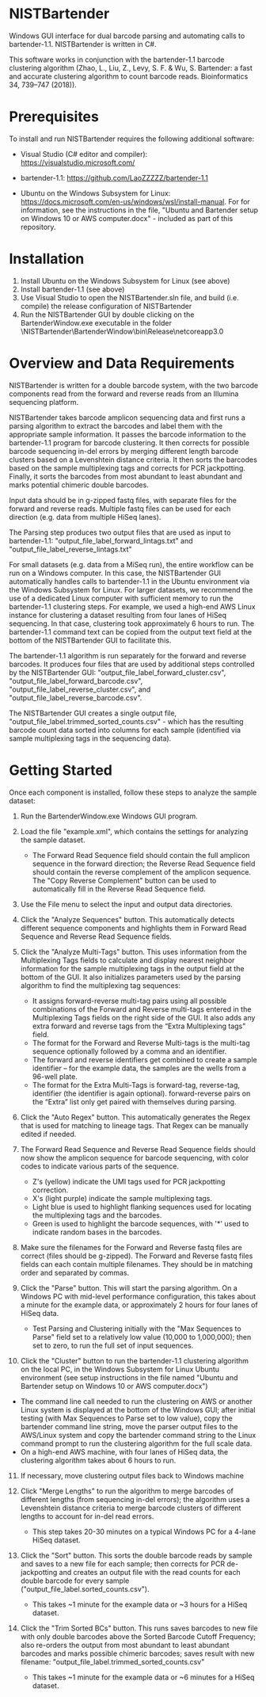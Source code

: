 # NISTBartender

Windows GUI interface for dual barcode parsing and automating calls to bartender-1.1. NISTBartender is written in C#.

This software works in conjunction with the bartender-1.1 barcode clustering algorithm (Zhao, L., Liu, Z., Levy, S. F. & Wu, S. Bartender: a fast and accurate clustering algorithm to count barcode reads. Bioinformatics 34, 739–747 (2018)). 

# Prerequisites

To install and run NISTBartender requires the following additional software:

- Visual Studio (C# editor and compiler): https://visualstudio.microsoft.com/

- bartender-1.1: https://github.com/LaoZZZZZ/bartender-1.1

- Ubuntu on the Windows Subsystem for Linux: https://docs.microsoft.com/en-us/windows/wsl/install-manual. For for information, see the instructions in the file, "Ubuntu and Bartender setup on Windows 10 or AWS computer.docx" - included as part of this repository.

# Installation

1. Install Ubuntu on the Windows Subsystem for Linux (see above)
2. Install bartender-1.1 (see above)
3. Use Visual Studio to open the NISTBartender.sln file, and build (i.e. compile) the release configuration of NISTBartender
4. Run the NISTBartender GUI by double clicking on the BartenderWindow.exe executable in the folder \NISTBartender\BartenderWindow\bin\Release\netcoreapp3.0



# Overview and Data Requirements

NISTBartender is written for a double barcode system, with the two barcode components read from the forward and reverse reads from an Illumina sequencing platform.

NISTBartender takes barcode amplicon sequencing data and first runs a parsing algorithm to extract the barcodes and label them with the appropriate sample information. It passes the barcode information to the bartender-1.1 program for barcode clustering. It then corrects for possible barcode sequencing in-del errors by merging different length barcode clusters based on a Levenshtein distance criteria. It then sorts the barcodes based on the sample multiplexing tags and corrects for PCR jackpotting. Finally, it sorts the barcodes from most abundant to least abundant and marks potential chimeric double barcodes.

Input data should be in g-zipped fastq files, with separate files for the forward and reverse reads. Multiple fastq files can be used for each direction (e.g. data from multiple HiSeq lanes).

The Parsing step produces two output files that are used as input to bartender-1.1: "output_file_label_forward_lintags.txt" and "output_file_label_reverse_lintags.txt"

For small datasets (e.g. data from a MiSeq run), the entire workflow can be run on a Windows computer. In this case, the NISTBartender GUI automatically handles calls to bartender-1.1 in the Ubuntu environment via the Windows Subsystem for Linux. For larger datasets, we recommend the use of a dedicated Linux computer with sufficient memory to run the bartender-1.1 clustering steps. For example, we used a high-end AWS Linux instance for clustering a dataset resulting from four lanes of HiSeq sequencing. In that case, clustering took approximately 6 hours to run. The bartender-1.1 command text can be copied from the output text field at the bottom of the NISTBartender GUI to facilitate this.

The bartender-1.1 algorithm is run separately for the forward and reverse barcodes. It produces four files that are used by additional steps controlled by the NISTBartender GUI: "output_file_label_forward_cluster.csv", "output_file_label_forward_barcode.csv", "output_file_label_reverse_cluster.csv", and "output_file_label_reverse_barcode.csv".

The NISTBartender GUI creates a single output file, "output_file_label.trimmed_sorted_counts.csv" - which has the resulting barcode count data sorted into columns for each sample (identified via sample multiplexing tags in the sequencing data).

# Getting Started

Once each component is installed, follow these steps to analyze the sample dataset:

1. Run the BartenderWindow.exe Windows GUI program.
2. Load the file "example.xml", which contains the settings for analyzing the sample dataset.
   - The Forward Read Sequence field should contain the full amplicon sequence in the forward direction; the Reverse Read Sequence field should contain the reverse complement of the amplicon sequence. The "Copy Reverse Complement" button can be used to automatically fill in the Reverse Read Sequence field.
3. Use the File menu to select the input and output data directories. 
4. Click the "Analyze Sequences" button. This automatically detects different sequence components and highlights them in Forward Read Sequence and Reverse Read Sequence fields.
5. Click the "Analyze Multi-Tags" button. This uses information from the Multiplexing Tags fields to calculate and display nearest neighbor information for the sample multiplexing tags in the output field at the bottom of the GUI. It also initializes parameters used by the parsing algorithm to find the multiplexing tag sequences:
   - It assigns forward-reverse multi-tag pairs using all possible combinations of the Forward and Reverse multi-tags entered in the Multiplexing Tags fields on the right side of the GUI. It also adds any extra forward and reverse tags from the “Extra Multiplexing tags” field.
   - The format for the Forward and Reverse Multi-tags is the multi-tag sequence optionally followed by a comma and an identifier.
   - The forward and reverse identifiers get combined to create a sample identifier – for the example data, the samples are the wells from a 96-well plate.
   - The format for the Extra Multi-Tags is forward-tag, reverse-tag, identifier (the identifier is again optional). forward-reverse pairs on the “Extra” list only get paired with themselves during parsing.
6. Click the "Auto Regex" button. This automatically generates the Regex that is used for matching to lineage tags. That Regex can be manually edited if needed. 
7. The Forward Read Sequence and Reverse Read Sequence fields should now show the amplicon sequence for barcode sequencing, with color codes to indicate various parts of the sequence.
   - Z's (yellow) indicate the UMI tags used for PCR jackpotting correction.
   - X's (light purple) indicate the sample multiplexing tags.
   - Light blue is used to highlight flanking sequences used for locating the multiplexing tags and the barcodes.
   - Green is used to highlight the barcode sequences, with '*' used to indicate random bases in the barcodes.

8. Make sure the filenames for the Forward and Reverse fastq files are correct (files should be g-zipped). The Forward and Reverse fastq files fields can each contain multiple filenames. They should be in matching order and separated by commas.
9. Click the "Parse" button. This will start the parsing algorithm. On a Windows PC with mid-level performance configuration, this takes about a minute for the example data, or approximately 2 hours for four lanes of HiSeq data.
   - Test Parsing and Clustering initially with the "Max Sequences to Parse" field set to a relatively low value (10,000 to 1,000,000); then set to zero, to run the full set of input sequences.
10. Click the "Cluster" button to run the bartender-1.1 clustering algorithm on the local PC, in the Windows Subsystem for Linux Ubuntu environment (see setup instructions in the file named "Ubuntu and Bartender setup on Windows 10 or AWS computer.docx")

   - The command line call needed to run the clustering on AWS or another Linux system is displayed at the bottom of the Windows GUI; after initial testing (with Max Sequences to Parse set to low value), copy the bartender command line string, move the parser output files to the AWS/Linux system and copy the bartender command string to the Linux command prompt to run the clustering algorithm for the full scale data.
   - On a high-end AWS machine, with four lanes of HiSeq data, the clustering algorithm takes about 6 hours to run.
11. If necessary, move clustering output files back to Windows machine
12. Click "Merge Lengths" to run the algorithm to merge barcodes of different lengths (from sequencing in-del errors); the algorithm uses a Levenshtein distance criteria to merge barcode clusters of different lengths to account for in-del read errors.

    - This step takes 20-30 minutes on a typical Windows PC for a 4-lane HiSeq dataset.
13. Click the "Sort" button. This sorts the double barcode reads by sample and saves to a new file for each sample; then corrects for PCR de-jackpotting and creates an output file with the read counts for each double barcode for every sample ("output_file_label.sorted_counts.csv").

    - This takes ~1 minute for the example data or ~3 hours for a HiSeq dataset.
14. Click the "Trim Sorted BCs" button. This runs saves barcodes to new file with only double barcodes above the Sorted Barcode Cutoff Frequency; also re-orders the output from most abundant to least abundant barcodes and marks possible chimeric barcodes; saves result with new filename: "output_file_label.trimmed_sorted_counts.csv"

    - This takes ~1 minute for the example data or ~6 minutes for a HiSeq dataset.
      	
